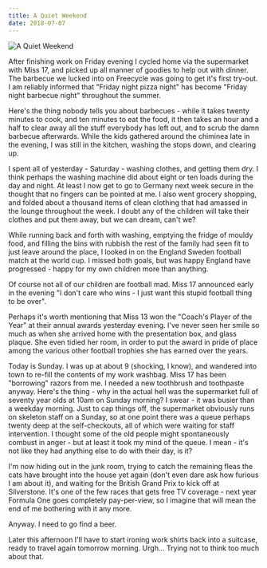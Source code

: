 ```yaml
---
title: A Quiet Weekend
date: 2018-07-07
---
```


![A Quiet Weekend](https://source.unsplash.com/cckf4TsHAuw/1600x900)

After finishing work on Friday evening I cycled home via the supermarket with Miss 17, and picked up all manner of goodies to help out with dinner. The barbecue we lucked into on Freecycle was going to get it's first try-out. I am reliably informed that "Friday night pizza night" has become "Friday night barbecue night" throughout the summer.

Here's the thing nobody tells you about barbecues - while it takes twenty minutes to cook, and ten minutes to eat the food, it then takes an hour and a half to clear away all the stuff everybody has left out, and to scrub the damn barbecue afterwards. While the kids gathered around the chiminea late in the evening, I was still in the kitchen, washing the stops down, and clearing up.

I spent all of yesterday - Saturday - washing clothes, and getting them dry. I think perhaps the washing machine did about eight or ten loads during the day and night. At least I now get to go to Germany next week secure in the thought that no fingers can be pointed at me. I also went grocery shopping, and folded about a thousand items of clean clothing that had amassed in the lounge throughout the week. I doubt any of the children will take their clothes and put them away, but we can dream, can't we?

While running back and forth with washing, emptying the fridge of mouldy food, and filling the bins with rubbish the rest of the family had seen fit to just leave around the place, I looked in on the England Sweden football match at the world cup. I missed both goals, but was happy England have progressed - happy for my own children more than anything.

Of course not all of our children are football mad. Miss 17 announced early in the evening "I don't care who wins - I just want this stupid football thing to be over".

Perhaps it's worth mentioning that Miss 13 won the "Coach's Player of the Year" at their annual awards yesterday evening. I've never seen her smile so much as when she arrived home with the presentation box, and glass plaque. She even tidied her room, in order to put the award in pride of place among the various other football trophies she has earned over the years.

Today is Sunday. I was up at about 9 (shocking, I know), and wandered into town to re-fill the contents of my work washbag. Miss 17 has been "borrowing" razors from me. I needed a new toothbrush and toothpaste anyway. Here's the thing - why in the actual hell was the supermarket full of seventy year olds at 10am on Sunday morning? I swear - it was busier than a weekday morning. Just to cap things off, the supermarket obviously runs on skeleton staff on a Sunday, so at one point there was a queue perhaps twenty deep at the self-checkouts, all of which were waiting for staff intervention. I thought some of the old people might spontaneously combust in anger - but at least it took my mind of the queue. I mean - it's not like they had anything else to do with their day, is it?

I'm now hiding out in the junk room, trying to catch the remaining fleas the cats have brought into the house yet again (don't even dare ask how furious I am about it), and waiting for the British Grand Prix to kick off at Silverstone. It's one of the few races that gets free TV coverage - next year Formula One goes completely pay-per-view, so I imagine that will mean the end of me bothering with it any more.

Anyway. I need to go find a beer.

Later this afternoon I'll have to start ironing work shirts back into a suitcase, ready to travel again tomorrow morning. Urgh... Trying not to think too much about that.